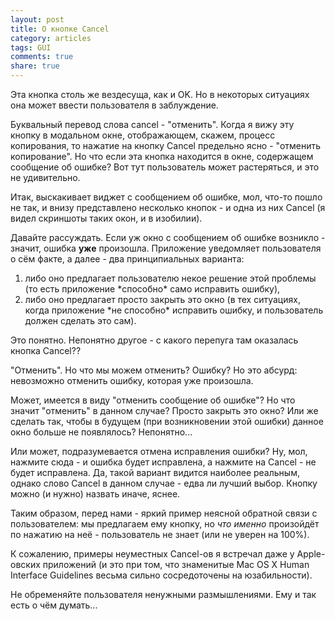 ```yaml
---
layout: post
title: О кнопке Cancel
category: articles
tags: GUI
comments: true
share: true
---
```


Эта кнопка столь же вездесуща, как и OK. Но в некоторых ситуациях она может ввести пользователя в заблуждение.

Буквальный перевод слова cancel - "отменить". Когда я вижу эту кнопку в модальном окне, отображающем, скажем, процесс копирования, то нажатие на кнопку Cancel предельно ясно - "отменить копирование". Но что если эта кнопка находится в окне, содержащем сообщение об ошибке? Вот тут пользователь может растеряться, и это не удивительно.

Итак, выскакивает виджет с сообщением об ошибке, мол, что-то пошло не так, и внизу представлено несколько кнопок - и одна из них Cancel (я видел скриншоты таких окон, и в изобилии).

Давайте рассуждать. Если уж окно с сообщением об ошибке возникло - значит, ошибка **уже** произошла. Приложение уведомляет пользователя о сём факте, а далее - два принципиальных варианта:
<ol>
  <li>либо оно предлагает пользователю некое решение этой проблемы (то есть приложение *способно* само исправить ошибку),</li>
  <li>либо оно предлагает просто закрыть это окно (в тех ситуациях, когда приложение *не способно* исправить ошибку, и пользователь должен сделать это сам).</li>
</ol>
Это понятно. Непонятно другое - с какого перепуга там оказалась кнопка Cancel??

"Отменить". Но что мы можем отменить? Ошибку? Но это абсурд: невозможно отменить ошибку, которая уже произошла.

Может, имеется в виду "отменить сообщение об ошибке"? Но что значит "отменить" в данном случае? Просто закрыть это окно? Или же сделать так, чтобы в будущем (при возникновении этой ошибки) данное окно больше не появлялось? Непонятно...

Или может, подразумевается отмена исправления ошибки? Ну, мол, нажмите сюда - и ошибка будет исправлена, а нажмите на Cancel - не будет исправлена. Да, такой вариант видится наиболее реальным, однако слово Cancel в данном случае - едва ли лучший выбор. Кнопку можно (и нужно) назвать иначе, яснее. 

Таким образом, перед нами - яркий пример неясной обратной связи с пользователем: мы предлагаем ему кнопку, но *что именно* произойдёт по нажатию на неё - пользователь не знает (или не уверен на 100%).

К сожалению, примеры неуместных Cancel-ов я встречал даже у Apple-овских приложений (и это при том, что знаменитые Mac OS X Human Interface Guidelines весьма сильно сосредоточены на юзабильности).

Не обременяйте пользователя ненужными размышлениями. Ему и так есть о чём думать...
